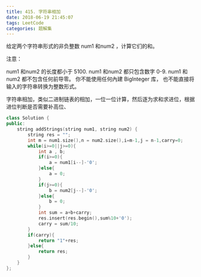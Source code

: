 ```yaml
---
title: 415. 字符串相加
date: 2018-06-19 21:45:07
tags: LeetCode
categories: 题解集
---
```


给定两个字符串形式的非负整数 num1 和num2 ，计算它们的和。

注意：

num1 和num2 的长度都小于 5100.
num1 和num2 都只包含数字 0-9.
num1 和num2 都不包含任何前导零。
你不能使用任何內建 BigInteger 库， 也不能直接将输入的字符串转换为整数形式。

字符串相加，类似二进制链表的相加，一位一位计算，然后逐为求和求进位，根据进位判断是否需要补高位、
```cpp
class Solution {
public:
    string addStrings(string num1, string num2) {
        string res = "";
        int m = num1.size(),n = num2.size(),i=m-1,j = n-1,carry=0;
        while(i>=0||j>=0){
            int a , b;
            if(i>=0){
                a = num1[i--]-'0';
            }else{
                a = 0;
            }
            if(j>=0){
                b = num2[j--]-'0';
            }else{
                b = 0;
            }
            int sum = a+b+carry;
            res.insert(res.begin(),sum%10+'0');
            carry = sum/10;
        }
        if(carry){
            return "1"+res;
        }else{
            return res;
        }
    }
};
```